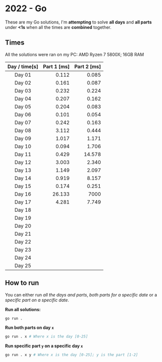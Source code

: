 # 2022 - Go

These are my Go solutions, I'm **attempting** to solve **all days** and **all parts** under **<1s** when all the times are **combined** together.

## Times

All the solutions were ran on my PC: AMD Ryzen 7 5800X; 16GB RAM

| **Day / time[s]** | **Part 1 [ms]** | **Part 2 [ms]** |
| :---------------: | --------------: | --------------: |
|      Day 01       |           0.112 |           0.085 |
|      Day 02       |           0.161 |           0.087 |
|      Day 03       |           0.232 |           0.224 |
|      Day 04       |           0.207 |           0.162 |
|      Day 05       |           0.204 |           0.083 |
|      Day 06       |           0.101 |           0.054 |
|      Day 07       |           0.242 |           0.163 |
|      Day 08       |           3.112 |           0.444 |
|      Day 09       |           1.017 |           1.171 |
|      Day 10       |           0.094 |           1.706 |
|      Day 11       |           0.429 |          14.578 |
|      Day 12       |           3.003 |           2.340 |
|      Day 13       |           1.149 |           2.097 |
|      Day 14       |           0.919 |           8.157 |
|      Day 15       |           0.174 |           0.251 |
|      Day 16       |          26.133 |            7000 |
|      Day 17       |           4.281 |           7.749 |
|      Day 18       |                 |                 |
|      Day 19       |                 |                 |
|      Day 20       |                 |                 |
|      Day 21       |                 |                 |
|      Day 22       |                 |                 |
|      Day 23       |                 |                 |
|      Day 24       |                 |                 |
|      Day 25       |                 |                 |

## How to run

You can either run _all the days and parts_, _both parts for a specific date_ or a _specific part on a specific date_.

**Run all solutions:**

```bash
go run .
```

**Run both parts on day `x`**

```bash
go run . x # Where x is the day [0-25]
```

**Run specific part `y` on a specific day `x`**

```bash
go run . x y # Where x is the day [0-25]; y is the part [1-2]
```
